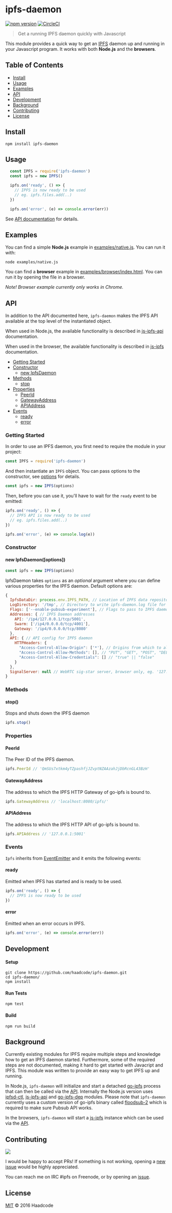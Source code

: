 # ipfs-daemon

[![npm version](https://badge.fury.io/js/ipfs-daemon.svg)](https://badge.fury.io/js/ipfs-daemon)
[![CircleCI](https://circleci.com/gh/haadcode/ipfs-daemon.svg?style=shield)](https://circleci.com/gh/haadcode/ipfs-daemon)

> Get a running IPFS daemon quickly with Javascript

This module provides a quick way to get an [IPFS](https://ipfs.io) daemon up and running in your Javascript program. It works with both **Node.js** and the **browsers**. 

## Table of Contents

- [Install](#install)
- [Usage](#usage)
- [Examples](#examples)
- [API](#api)
- [Development](#development)
- [Background](#background)
- [Contributing](#contributing)
- [License](#license)

## Install
```
npm install ipfs-daemon
```

## Usage

```javascript
  const IPFS = require('ipfs-daemon')
  const ipfs = new IPFS()

  ipfs.on('ready', () => {
    // IPFS is now ready to be used
    // eg. ipfs.files.add(..)
  })

  ipfs.on('error', (e) => console.error(err))
```

See [API documentation](#api) for details.

## Examples

You can find a simple **Node.js** example in [examples/native.js](https://github.com/haadcode/ipfs-daemon/blob/master/examples/native.js). You can run it with:

```
node examples/native.js
```

You can find a **browser** example in [examples/browser/index.html](https://github.com/haadcode/ipfs-daemon/blob/master/examples/browser/index.html). You can run it by opening the file in a browser. 

*Note! Browser example currently only works in Chrome.*

## API

In addition to the API documented here, `ipfs-daemon` makes the IPFS API available at the top level of the instantiated object. 

When used in Node.js, the available functionality is described in [js-ipfs-api](https://github.com/ipfs/js-ipfs-api#api) documentation. 

When used in the browser, the available functionality is described in [js-ipfs](https://github.com/ipfs/js-ipfs#api) documentation.

- [Getting Started](#getting-started)
- [Constructor](#constructor)
  - [new IpfsDaemon](#new-ipfsdaemonoptions)
- [Methods](#methods)
  - [stop](#stop)
- [Properties](#properties)
  - [PeerId](#peerid)
  - [GatewayAddress](#gatewayaddress)
  - [APIAddress](#apiaddress)
- [Events](#events)
  - [ready](#ready)
  - [error](#error)

### Getting Started

In order to use an IPFS daemon, you first need to require the module in your project:

```javascript
const IPFS = require('ipfs-daemon')
```

And then instantiate an `IPFS` object. You can pass options to the constructor, see [options](#new-ipfsdaemonoptions) for details.

```javascript
const ipfs = new IPFS(options)
```

Then, before you can use it, you'll have to wait for the `ready` event to be emitted:

```javascript
ipfs.on('ready', () => {
  // IPFS API is now ready to be used
  // eg. ipfs.files.add(..)
})

ipfs.on('error', (e) => console.log(e))
```

### Constructor

#### new IpfsDaemon([options])

```javascript
const ipfs = new IPFS(options)
```

IpfsDaemon takes `options` as an *optional* argument where you can define various properties for the IPFS daemon. Default options are:

```javascript
{
  IpfsDataDir: process.env.IPFS_PATH, // Location of IPFS data repository
  LogDirectory: '/tmp', // Directory to write ipfs-daemon.log file for ipfs-daemon
  Flags: ['--enable-pubsub-experiment'], // Flags to pass to IPFS daemon
  Addresses: { // IPFS Daemon addresses
    API: '/ip4/127.0.0.1/tcp/5001',
    Swarm: ['/ip4/0.0.0.0/tcp/4001'],
    Gateway: '/ip4/0.0.0.0/tcp/8080'
  },
  API: { // API config for IPFS daemon
    HTTPHeaders: {
      "Access-Control-Allow-Origin": ['*'], // Origins from which to allow http requests
      "Access-Control-Allow-Methods": [], // "PUT", "GET", "POST", "DELETE", etc.
      "Access-Control-Allow-Credentials": [] // "true" || "false"
    } 
  },
  SignalServer: null // WebRTC sig-star server, browser only, eg. '127.0.0.1'
}
```

### Methods

#### stop()

Stops and shuts down the IPFS daemon

```javascript
ipfs.stop()
```

### Properties

#### PeerId

The Peer ID of the IPFS daemon.

```javascript
ipfs.PeerId // 'QmSUs7xtkm4yTZpashfjJZvptNZAAzahJjDbRcnGL43BzH'
```

#### GatewayAddress

The address to which the IPFS HTTP Gateway of go-ipfs is bound to.

```javascript
ipfs.GatewayAddress // 'localhost:8080/ipfs/'
```

#### APIAddress

The address to which the IPFS HTTP API of go-ipfs is bound to.

```javascript
ipfs.APIAddress // '127.0.0.1:5001'
```

### Events

`Ipfs` inherits from [EventEmitter](https://nodejs.org/api/events.html#events_class_eventemitter) and it emits the following events:

#### ready

Emitted when IPFS has started and is ready to be used.

```javascript
ipfs.on('ready', () => {
  // IPFS is now ready to be used
})
```

#### error

Emitted when an error occurs in IPFS.

```javascript
ipfs.on('error', (e) => console.error(err))
```

## Development

#### Setup
```
git clone https://github.com/haadcode/ipfs-daemon.git
cd ipfs-daemon/
npm install
```

#### Run Tests
```
npm test
```

#### Build
```
npm run build
```

## Background

Currently existing modules for IPFS require multiple steps and knowledge how to get an IPFS daemon started. Furthermore, some of the required steps are not documented, making it hard to get started with Javacript and IPFS. This module was written to provide an easy way to get IPFS up and running.

In Node.js, `ipfs-daemon` will initialize and start a detached [go-ipfs](https://github.com/ipfs/go-ipfs) process that can then be called via the [API](#api). Internally the Node.js version uses [ipfsd-ctl](https://github.com/ipfs/js-ipfsd-ctl), [js-ipfs-api](https://github.com/ipfs/js-ipfs-api) and [go-ipfs-dep](https://github.com/haadcode/go-ipfs-dep) modules. Please note that `ipfs-daemon` currently uses a custom version of go-ipfs binary called [floodsub-2](https://dist.ipfs.io/go-ipfs/floodsub-2) which is required to make sure Pubsub API works.

In the browsers, `ipfs-daemon` will start a [js-ipfs](https://github.com/ipfs/js-ipfs) instance which can be used via the [API](#api).

## Contributing

[![](https://img.shields.io/badge/freenode-%23ipfs-blue.svg?style=flat-square)](http://webchat.freenode.net/?channels=%23ipfs)

I would be happy to accept PRs! If something is not working, opening a [new issue](https://github.com/haadcode/ipfs-daemon/issues/new) would be highly appreciated.

You can reach me on IRC #ipfs on Freenode, or by opening an [issue](https://github.com/haadcode/ipfs-daemon/issues).

## License

[MIT](LICENSE) ©️ 2016 Haadcode
